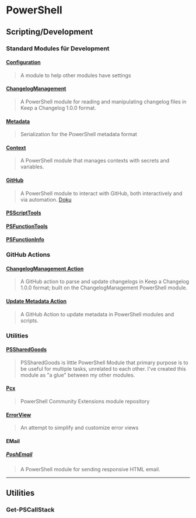 # PowerShell

## Scripting/Development

### Standard Modules für Development

#### [Configuration](https://github.com/PoshCode/Configuration)
>
> A module to help other modules have settings

#### [ChangelogManagement](https://github.com/natescherer/ChangelogManagement)
>
> A PowerShell module for reading and manipulating changelog files in Keep a Changelog 1.0.0 format.

#### [Metadata](https://github.com/PoshCode/Metadata)
>
> Serialization for the PowerShell metadata format

#### [Context](https://github.com/PSModule/Context)
>
> A PowerShell module that manages contexts with secrets and variables.

#### [GitHub](https://github.com/PSModule/GitHub)
>
> A PowerShell module to interact with GitHub, both interactively and via automation.
> [Doku](https://psmodule.io/GitHub/)

#### [PSScriptTools](https://github.com/jdhitsolutions/PSScriptTools)

#### [PSFunctionTools](https://github.com/jdhitsolutions/PSFunctionTools)

#### [PSFunctionInfo](https://github.com/jdhitsolutions/PSFunctionInfo)

### GitHub Actions

#### [ChangelogManagement Action](https://github.com/natescherer/changelog-management-action)
>
> A GitHub action to parse and update changelogs in Keep a Changelog 1.0.0 format; built on the ChangelogManagement PowerShell module.

#### [Update Metadata Action](https://github.com/natescherer/update-powershell-metadata-action)
>
> A GitHub Action to update metadata in PowerShell modules and scripts.

### Utilities

#### [PSSharedGoods](https://github.com/EvotecIT/PSSharedGoods)
>
> PSSharedGoods is little PowerShell Module that primary purpose is to be useful for multiple tasks, unrelated to each other. I've created this module as "a glue" between my other modules.

#### [Pcx](https://github.com/Pscx/Pscx)
>
> PowerShell Community Extensions module repository

#### [ErrorView](https://github.com/PoshCode/ErrorView)
>
> An attempt to simplify and customize error views

#### EMail

##### [PoshEmail](https://github.com/natescherer/PoshEmail)
>
> A PowerShell module for sending responsive HTML email.

---

## Utilities

### Get-PSCallStack
